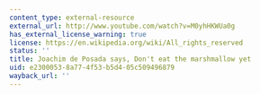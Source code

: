 ```yaml
---
content_type: external-resource
external_url: http://www.youtube.com/watch?v=M0yhHKWUa0g
has_external_license_warning: true
license: https://en.wikipedia.org/wiki/All_rights_reserved
status: ''
title: Joachim de Posada says, Don't eat the marshmallow yet
uid: e2300053-8a77-4f53-b5d4-05c509496879
wayback_url: ''
---
```

